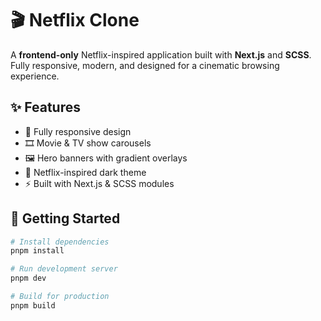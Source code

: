# 🎬 Netflix Clone

A **frontend-only** Netflix-inspired application built with **Next.js** and **SCSS**.  
Fully responsive, modern, and designed for a cinematic browsing experience.

## ✨ Features

- 📱 Fully responsive design
- 🎞️ Movie & TV show carousels
- 🖼️ Hero banners with gradient overlays
- 🎨 Netflix-inspired dark theme
- ⚡ Built with Next.js & SCSS modules

## 🚀 Getting Started

```bash
# Install dependencies
pnpm install

# Run development server
pnpm dev

# Build for production
pnpm build
```
